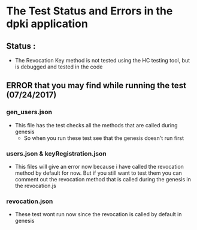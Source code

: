 # The Test Status and Errors in the dpki application
## Status :
* The Revocation Key method is not tested using the HC testing tool, but is debugged and tested in the code

## ERROR that you may find while running the test (07/24/2017)


### gen_users.json
* This file has the test checks all the methods that are called during genesis
  * So when you run these test see that the genesis doesn't run first

### users.json & keyRegistration.json
* This files will give an error now because i have called the revocation method by default for now. But if you still want to test them you can comment out the revocation method that is called during the genesis in the revocation.js

### revocation.json
* These test wont run now since the revocation is called by default in genesis
